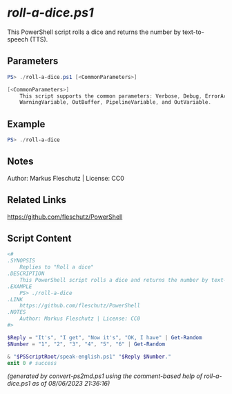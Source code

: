 *roll-a-dice.ps1*
================

This PowerShell script rolls a dice and returns the number by text-to-speech (TTS).

Parameters
----------
```powershell
PS> ./roll-a-dice.ps1 [<CommonParameters>]

[<CommonParameters>]
    This script supports the common parameters: Verbose, Debug, ErrorAction, ErrorVariable, WarningAction, 
    WarningVariable, OutBuffer, PipelineVariable, and OutVariable.
```

Example
-------
```powershell
PS> ./roll-a-dice

```

Notes
-----
Author: Markus Fleschutz | License: CC0

Related Links
-------------
https://github.com/fleschutz/PowerShell

Script Content
--------------
```powershell
<#
.SYNOPSIS
	Replies to "Roll a dice"
.DESCRIPTION
	This PowerShell script rolls a dice and returns the number by text-to-speech (TTS).
.EXAMPLE
	PS> ./roll-a-dice
.LINK
	https://github.com/fleschutz/PowerShell
.NOTES
	Author: Markus Fleschutz | License: CC0
#>

$Reply = "It's", "I get", "Now it's", "OK, I have" | Get-Random
$Number = "1", "2", "3", "4", "5", "6" | Get-Random

& "$PSScriptRoot/speak-english.ps1" "$Reply $Number."
exit 0 # success
```

*(generated by convert-ps2md.ps1 using the comment-based help of roll-a-dice.ps1 as of 08/06/2023 21:36:16)*
